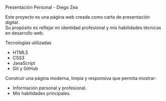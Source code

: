 Presentación Personal - Diego Zea

Este proyecto es una página web creada como carta de presentación digital.  
Su propósito es reflejar mi identidad profesional y mis habilidades técnicas en desarrollo web.


Tecnologías utilizadas

- HTML5  
- CSS3  
- JavaScript  
- Git y GitHub


Construir una página moderna, limpia y responsiva que permita mostrar:
- Información personal y profesional.  
- Mis habilidades principales. 
